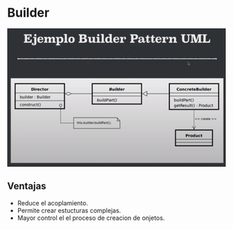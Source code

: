 # Builder

![Imagen](./images/builder.png)

## Ventajas

- Reduce el acoplamiento.
- Permite crear estucturas complejas.
- Mayor control el el proceso de creacion de onjetos.
